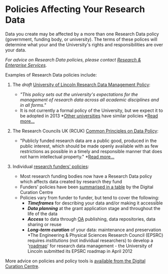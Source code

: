 # Policies Affecting Your Research Data

Data you create may be affected by a more than one Research Data policy (government, funding body, or university). The terms of these polices will determine what your and the University's rights and responsibilities are over your data.

*For advice on Research Data policies, please contact [Research & Enterprise Services](http://research.blogs.lincoln.ac.uk/).*

Examples of Research Data policies include:

1. The *draft* [University of Lincoln Research Data Management Policy](https://orbital.lincoln.ac.uk/rdm-policy):
    * *"This policy sets out the university's expectations for the management of research data across all academic disciplines and in all forms."*
	* It is not currently a formal policy of the University, but we expect it to be adopted in 2013
	*[Other universities](http://www.dcc.ac.uk/resources/policy-and-legal/institutional-data-policies/uk-institutional-data-policies) have similar policies
	*[Read more...](https://orbital.lincoln.ac.uk/rdm-policy)

2. The Research Councils UK (RCUK) [Common Principles on Data Policy](http://lncn.eu/bqz3):
    * "Publicly funded research data are a public good, produced in the public interest, which should be made openly available with as few restrictions as possible in a timely and responsible manner that does not harm intellectual property."
	*[Read more...](http://lncn.eu/bqz3)

3. Individual [research funders' policies](http://lncn.eu/cz46):
    * Most research funding bodies now have a Research Data policy which affects data created by research they fund
	* Funders' policies have been [summarised in a table](http://lncn.eu/cz46) by the Digital Curation Centre
	* Policies vary from funder to funder, but tend to cover the following:
        * ***Timeframes*** for describing your data and/or making it accessible
		* ***Data planning*** at the grant application stage and throughout the life of the data
		* ***Access*** to data through [OA](http://en.wikipedia.org/wiki/Open_access) publishing, data repositories, data sharing or reuse
		* ***Long-term curation*** of your data: maintenance and preservation
	*The Engineering & Physical Sciences Research Council (EPSRC) requires *institutions* (not individual researchers) to develop a '[roadmap](http://www.epsrc.ac.uk/about/standards/researchdata/Pages/policyframework.aspx)' for research data management - the University of Lincoln submitted its EPSRC roadmap in April 2012
	
More advice on policies and policy tools is [available from the Digital Curation Centre](http://www.dcc.ac.uk/resources/policy-and-legal/policy-tools-and-guidance/policy-tools-and-guidance).
